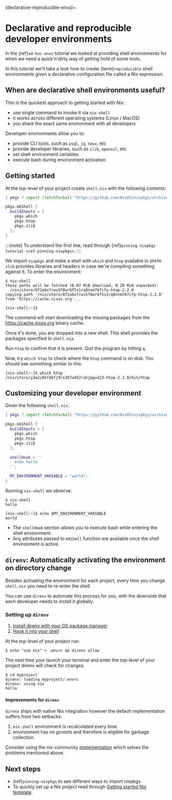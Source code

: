 (declarative-reproducible-envs)=

# Declarative and reproducible developer environments

In the {ref}`ad-hoc-envs` tutorial we looked at providing shell
environments for when we need a quick'n'dirty way of getting hold
of some tools.

In this tutorial we'll take a look how to create {term}`reproducible`
shell environments given a declarative configuration file called a Nix expression.

## When are declarative shell environments useful?

This is the quickest approach to getting started with Nix:

- use single command to invoke it via `nix-shell`
- it works across different operating systems (Linux / MacOS)
- you share the exact same environment with all developers

Developer environments allow you to:

- provide CLI tools, such as `psql`, `jq`, `tmux`, etc
- provide developer libraries, such as `zlib`, `openssl`, etc
- set shell environment variables
- execute bash during environment activation

## Getting started

At the top-level of your project create `shell.nix` with the following contents:

```nix
{ pkgs ? import (fetchTarball "https://github.com/NixOS/nixpkgs/archive/06278c77b5d162e62df170fec307e83f1812d94b.tar.gz") {} }:

pkgs.mkShell {
  buildInputs = [
    pkgs.which
    pkgs.htop
    pkgs.zlib
  ];
}
```

:::{note}
To understand the first line, read through {ref}`pinning nixpkgs tutorial <ref-pinning-nixpkgs>`.
:::

We import `nixpkgs` and make a shell with `which` and `htop` available in `$PATH`.
`zlib` provides libraries and headers in case we're compiling something against it.
To enter the environment:

```shell-session
$ nix-shell
these paths will be fetched (0.07 MiB download, 0.20 MiB unpacked):
  /nix/store/072a6x7rwv5f8wr6f5s1rq8nnm767cfp-htop-2.2.0
copying path '/nix/store/072a6x7rwv5f8wr6f5s1rq8nnm767cfp-htop-2.2.0' from 'https://cache.nixos.org'...

[nix-shell:~]$
```

The command will start downloading the missing packages from the <https://cache.nixos.org> binary cache.

Once it's done, you are dropped into a new
shell. This shell provides the packages specified in `shell.nix`.

Run `htop` to confirm that it is present. Quit the program by hitting
`q`.

Now, try `which htop` to check where the `htop` command is on disk.
You should see something similar to this:

```shell-session
[nix-shell:~]$ which htop
/nix/store/y3w2i8kfdbfj9rx287ad52rahjpgv423-htop-2.2.0/bin/htop
```

## Customizing your developer environment

Given the following `shell.nix`:

```nix
{ pkgs ? import (fetchTarball "https://github.com/NixOS/nixpkgs/archive/06278c77b5d162e62df170fec307e83f1812d94b.tar.gz") {} }:

pkgs.mkShell {
  buildInputs = [
    pkgs.which
    pkgs.htop
    pkgs.zlib
  ];

  shellHook = ''
    echo hello
  '';

  MY_ENVIRONMENT_VARIABLE = "world";
}
```

Running `nix-shell` we observe:

```shell-session
$ nix-shell
hello

[nix-shell:~]$ echo $MY_ENVIRONMENT_VARIABLE
world
```

- The `shellHook` section allows you to execute bash while entering the shell environment.
- Any attributes passed to `mkShell` function are available once the shell environment is active.

## `direnv`: Automatically activating the environment on directory change

Besides activating the environment for each project, every time you change
`shell.nix` you need to re-enter the shell.

You can use `direnv` to automate this process for you, with the downside that each developer needs
to install it globally.

### Setting up `direnv`

1. [Install direnv with your OS package manager](https://direnv.net/docs/installation.html#from-system-packages)
2. [Hook it into your shell](https://direnv.net/docs/hook.html)

At the top-level of your project run:

```shell-session
$ echo "use nix" > .envrc && direnv allow
```

The next time your launch your terminal and enter the top-level of your project direnv will check for changes.

```shell-session
$ cd myproject
direnv: loading myproject/.envrc
direnv: using nix
hello
```

#### Improvements for `direnv`

`direnv` ships with native Nix integration however the default implementation suffers from two setbacks:

1. `nix-shell` environment is recalculated every time.
2. environment has no *gcroots* and therefore is eligible for garbage collection.

Consider using the nix-community [implementation](https://github.com/nix-community/nix-direnv) which
solves the problems mentioned above.

## Next steps

- {ref}`pinning-nixpkgs` to see different ways to import nixpkgs
- To quickly set up a Nix project read through
  [Getting started Nix template](https://github.com/nix-dot-dev/getting-started-nix-template).
